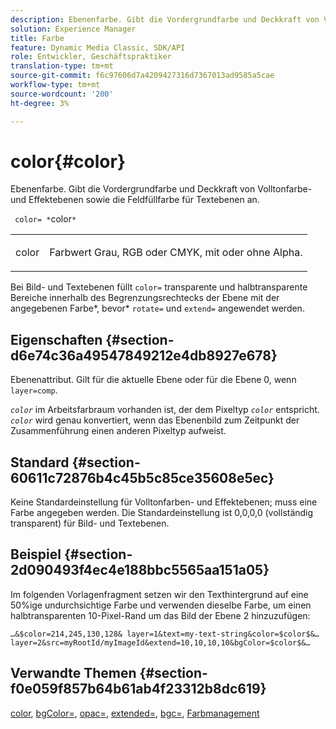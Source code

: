 ```yaml
---
description: Ebenenfarbe. Gibt die Vordergrundfarbe und Deckkraft von Volltonfarbe- und Effektebenen sowie die Feldfüllfarbe für Textebenen an.
solution: Experience Manager
title: Farbe
feature: Dynamic Media Classic, SDK/API
role: Entwickler, Geschäftspraktiker
translation-type: tm+mt
source-git-commit: f6c97606d7a4209427316d7367013ad9585a5cae
workflow-type: tm+mt
source-wordcount: '200'
ht-degree: 3%

---
```



# color{#color}

Ebenenfarbe. Gibt die Vordergrundfarbe und Deckkraft von Volltonfarbe- und Effektebenen sowie die Feldfüllfarbe für Textebenen an.

` color= *`color`*`

<table id="simpletable_68645167998A42229CEF858909FD447E"> 
 <tr class="strow"> 
  <td class="stentry"> <p> <span class="codeph"> <span class="varname"> color  </span> </span> </p> </td> 
  <td class="stentry"> <p>Farbwert Grau, RGB oder CMYK, mit oder ohne Alpha. </p> </td> 
 </tr> 
</table>

Bei Bild- und Textebenen füllt `color=` transparente und halbtransparente Bereiche innerhalb des Begrenzungsrechtecks der Ebene mit der angegebenen Farbe*, bevor* `rotate=` und `extend=` angewendet werden.

## Eigenschaften {#section-d6e74c36a49547849212e4db8927e678}

Ebenenattribut. Gilt für die aktuelle Ebene oder für die Ebene 0, wenn `layer=comp`.

*`color`* im Arbeitsfarbraum vorhanden ist, der dem Pixeltyp  *`color`* entspricht. *`color`* wird genau konvertiert, wenn das Ebenenbild zum Zeitpunkt der Zusammenführung einen anderen Pixeltyp aufweist.

## Standard {#section-60611c72876b4c45b5c85ce35608e5ec}

Keine Standardeinstellung für Volltonfarben- und Effektebenen; muss eine Farbe angegeben werden. Die Standardeinstellung ist 0,0,0,0 (vollständig transparent) für Bild- und Textebenen.

## Beispiel {#section-2d090493f4ec4e188bbc5565aa151a05}

Im folgenden Vorlagenfragment setzen wir den Texthintergrund auf eine 50%ige undurchsichtige Farbe und verwenden dieselbe Farbe, um einen halbtransparenten 10-Pixel-Rand um das Bild der Ebene 2 hinzuzufügen:

`…&$color=214,245,130,128& layer=1&text=my-text-string&color=$color$&… layer=2&src=myRootId/myImageId&extend=10,10,10,10&bgColor=$color$&…`

## Verwandte Themen {#section-f0e059f857b64b61ab4f23312b8dc619}

[color](../../../../../is-api/http-ref/image-serving-api-ref/c-http-protocol-reference/c-data-types/r-is-http-color.md#reference-0fdb264a3aed4bd78451bb55311f6e93),  [bgColor=](../../../../../is-api/http-ref/image-serving-api-ref/c-http-protocol-reference/c-command-reference/r-bgcolor.md#reference-441371ba4ef54fe781887c5ae448f6ab),  [opac=](../../../../../is-api/http-ref/image-serving-api-ref/c-http-protocol-reference/c-command-reference/r-opac.md#reference-d2269b51aca34599a08d0a46ee5c27e5),  [extended=](../../../../../is-api/http-ref/image-serving-api-ref/c-http-protocol-reference/c-command-reference/r-extend.md#reference-7e9156beb285459d830e2d56782a74ac),  [bgc=](../../../../../is-api/http-ref/image-serving-api-ref/c-http-protocol-reference/c-command-reference/r-bgc.md#reference-53376175f617446fbe5c69120f834b88),  [Farbmanagement](../../../../../is-api/http-ref/image-serving-api-ref/c-http-protocol-reference/c-syntax-and-features/r-color-management.md#reference-c7e4a72d589145189f7e4bcb6b4544d7)
